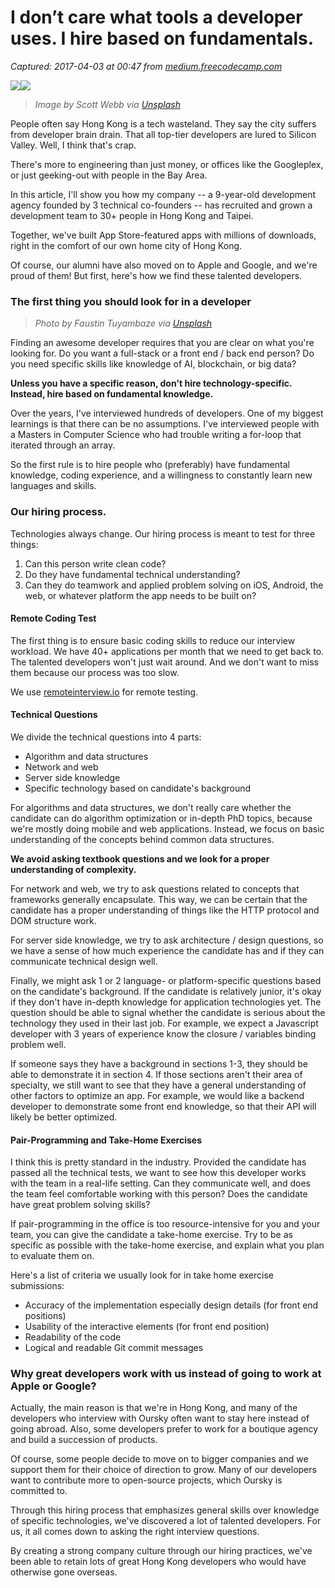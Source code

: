 # I don’t care what tools a developer uses. I hire based on fundamentals.

_Captured: 2017-04-03 at 00:47 from [medium.freecodecamp.com](https://medium.freecodecamp.com/why-i-gave-up-technology-specific-hiring-86cd75242b26?source=userActivityShare-c79006fee040-1491173266)_

![](https://cdn-images-1.medium.com/freeze/max/30/1*QMe0-u2W3YJHbsfGJxAPtQ.jpeg?q=20)![](https://cdn-images-1.medium.com/max/2000/1*QMe0-u2W3YJHbsfGJxAPtQ.jpeg)

> _Image by Scott Webb via [Unsplash](https://unsplash.com/photos/ywuH99ygfec)_

People often say Hong Kong is a tech wasteland. They say the city suffers from developer brain drain. That all top-tier developers are lured to Silicon Valley. Well, I think that's crap.

There's more to engineering than just money, or offices like the Googleplex, or just geeking-out with people in the Bay Area.

In this article, I'll show you how my company -- a 9-year-old development agency founded by 3 technical co-founders -- has recruited and grown a development team to 30+ people in Hong Kong and Taipei.

Together, we've built App Store-featured apps with millions of downloads, right in the comfort of our own home city of Hong Kong.

Of course, our alumni have also moved on to Apple and Google, and we're proud of them! But first, here's how we find these talented developers.

### The first thing you should look for in a developer

> _Photo by Faustin Tuyambaze via [Unsplash](https://unsplash.com/photos/32jpXPNlmqY)_

Finding an awesome developer requires that you are clear on what you're looking for. Do you want a full-stack or a front end / back end person? Do you need specific skills like knowledge of AI, blockchain, or big data?

**Unless you have a specific reason, don't hire technology-specific. Instead, hire based on fundamental knowledge.**

Over the years, I've interviewed hundreds of developers. One of my biggest learnings is that there can be no assumptions. I've interviewed people with a Masters in Computer Science who had trouble writing a for-loop that iterated through an array.

So the first rule is to hire people who (preferably) have fundamental knowledge, coding experience, and a willingness to constantly learn new languages and skills.

### Our hiring process.

Technologies always change. Our hiring process is meant to test for three things:

  1. Can this person write clean code?
  2. Do they have fundamental technical understanding?
  3. Can they do teamwork and applied problem solving on iOS, Android, the web, or whatever platform the app needs to be built on?

#### **Remote Coding Test**

The first thing is to ensure basic coding skills to reduce our interview workload. We have 40+ applications per month that we need to get back to. The talented developers won't just wait around. And we don't want to miss them because our process was too slow.

We use [remoteinterview.io](https://www.remoteinterview.io/) for remote testing.

#### **Technical Questions**

We divide the technical questions into 4 parts:

  * Algorithm and data structures
  * Network and web
  * Server side knowledge
  * Specific technology based on candidate's background

For algorithms and data structures, we don't really care whether the candidate can do algorithm optimization or in-depth PhD topics, because we're mostly doing mobile and web applications. Instead, we focus on basic understanding of the concepts behind common data structures.

**We avoid asking textbook questions and we look for a proper understanding of complexity.**

For network and web, we try to ask questions related to concepts that frameworks generally encapsulate. This way, we can be certain that the candidate has a proper understanding of things like the HTTP protocol and DOM structure work.

For server side knowledge, we try to ask architecture / design questions, so we have a sense of how much experience the candidate has and if they can communicate technical design well.

Finally, we might ask 1 or 2 language- or platform-specific questions based on the candidate's background. If the candidate is relatively junior, it's okay if they don't have in-depth knowledge for application technologies yet. The question should be able to signal whether the candidate is serious about the technology they used in their last job. For example, we expect a Javascript developer with 3 years of experience know the closure / variables binding problem well.

If someone says they have a background in sections 1-3, they should be able to demonstrate it in section 4. If those sections aren't their area of specialty, we still want to see that they have a general understanding of other factors to optimize an app. For example, we would like a backend developer to demonstrate some front end knowledge, so that their API will likely be better optimized.

#### **Pair-Programming and Take-Home Exercises**

I think this is pretty standard in the industry. Provided the candidate has passed all the technical tests, we want to see how this developer works with the team in a real-life setting. Can they communicate well, and does the team feel comfortable working with this person? Does the candidate have great problem solving skills?

If pair-programming in the office is too resource-intensive for you and your team, you can give the candidate a take-home exercise. Try to be as specific as possible with the take-home exercise, and explain what you plan to evaluate them on.

Here's a list of criteria we usually look for in take home exercise submissions:

  * Accuracy of the implementation especially design details (for front end positions)
  * Usability of the interactive elements (for front end position)
  * Readability of the code
  * Logical and readable Git commit messages

### Why great developers work with us instead of going to work at Apple or Google?

Actually, the main reason is that we're in Hong Kong, and many of the developers who interview with Oursky often want to stay here instead of going abroad. Also, some developers prefer to work for a boutique agency and build a succession of products.

Of course, some people decide to move on to bigger companies and we support them for their choice of direction to grow. Many of our developers want to contribute more to open-source projects, which Oursky is committed to.

Through this hiring process that emphasizes general skills over knowledge of specific technologies, we've discovered a lot of talented developers. For us, it all comes down to asking the right interview questions.

By creating a strong company culture through our hiring practices, we've been able to retain lots of great Hong Kong developers who would have otherwise gone overseas.
